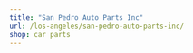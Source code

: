 ```yaml
---
title: "San Pedro Auto Parts Inc"
url: /los-angeles/san-pedro-auto-parts-inc/
shop: car parts
---
```

